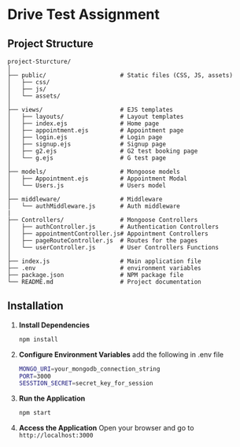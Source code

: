 # Drive Test Assignment

## Project Structure

```
project-Sturcture/
│
├── public/                     # Static files (CSS, JS, assets)
│   ├── css/
│   ├── js/
│   └── assets/
│
├── views/                      # EJS templates
│   ├── layouts/                # Layout templates
│   ├── index.ejs               # Home page
│   ├── appointment.ejs         # Appointment page
│   ├── login.ejs               # Login page
│   ├── signup.ejs              # Signup page
│   ├── g2.ejs                  # G2 test booking page
│   └── g.ejs                   # G test page
│
├── models/                     # Mongoose models
│   ├── Appointment.ejs         # Appointment Modal
│   └── Users.js                # Users model
│
├── middleware/                 # Middleware
│   └── authMiddleware.js       # Auth middleware
|
├── Controllers/                # Mongoose Controllers
│   ├── authController.js       # Authentication Controllers
│   ├── appointmentController.js# Appointment Controllers
│   ├── pageRouteController.js  # Routes for the pages
│   └── userController.js       # User Controllers Functions
│
├── index.js                    # Main application file
├── .env                        # environment variables
├── package.json                # NPM package file
└── README.md                   # Project documentation
```

## Installation

1. **Install Dependencies**

   ```bash
   npm install
   ```

2. **Configure Environment Variables**
   add the following in .env file

   ```bash
   MONGO_URI=your_mongodb_connection_string
   PORT=3000
   SESSTION_SECRET=secret_key_for_session
   ```

3. **Run the Application**

   ```bash
   npm start
   ```

4. **Access the Application**
   Open your browser and go to `http://localhost:3000`
